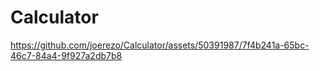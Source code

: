 # Calculator




https://github.com/joerezo/Calculator/assets/50391987/7f4b241a-65bc-46c7-84a4-9f927a2db7b8

